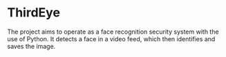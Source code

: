 # ThirdEye
The project aims to operate as a face recognition security system with the use of Python. It detects a face in a video feed, which then identifies and saves the image.
